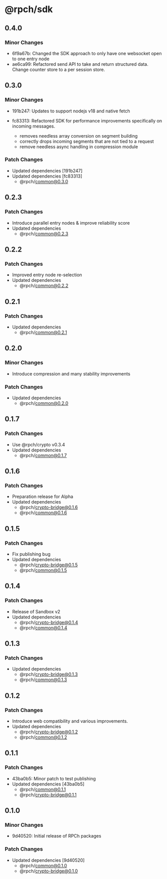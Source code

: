 # @rpch/sdk

## 0.4.0

### Minor Changes

- 6f9a67b: Changed the SDK approach to only have one websocket open to one entry node
- ae6ca99: Refactored send API to take and return structured data.
  Change counter store to a per session store.

## 0.3.0

### Minor Changes

- 191b247: Updates to support nodejs v18 and native fetch
- fc83313: Refactored SDK for performance improvements specifically on incoming messages.

  - removes needless array conversion on segment building
  - correctly drops incoming segments that are not tied to a request
  - remove needless async handling in compression module

### Patch Changes

- Updated dependencies [191b247]
- Updated dependencies [fc83313]
  - @rpch/common@0.3.0

## 0.2.3

### Patch Changes

- Introduce parallel entry nodes & improve reliability score
- Updated dependencies
  - @rpch/common@0.2.3

## 0.2.2

### Patch Changes

- Improved entry node re-selection
- Updated dependencies
  - @rpch/common@0.2.2

## 0.2.1

### Patch Changes

- Updated dependencies
  - @rpch/common@0.2.1

## 0.2.0

### Minor Changes

- Introduce compression and many stability improvements

### Patch Changes

- Updated dependencies
  - @rpch/common@0.2.0

## 0.1.7

### Patch Changes

- Use @rpch/crypto v0.3.4
- Updated dependencies
  - @rpch/common@0.1.7

## 0.1.6

### Patch Changes

- Preparation release for Alpha
- Updated dependencies
  - @rpch/crypto-bridge@0.1.6
  - @rpch/common@0.1.6

## 0.1.5

### Patch Changes

- Fix publishing bug
- Updated dependencies
  - @rpch/crypto-bridge@0.1.5
  - @rpch/common@0.1.5

## 0.1.4

### Patch Changes

- Release of Sandbox v2
- Updated dependencies
  - @rpch/crypto-bridge@0.1.4
  - @rpch/common@0.1.4

## 0.1.3

### Patch Changes

- Updated dependencies
  - @rpch/crypto-bridge@0.1.3
  - @rpch/common@0.1.3

## 0.1.2

### Patch Changes

- Introduce web compatibility and various improvements.
- Updated dependencies
  - @rpch/crypto-bridge@0.1.2
  - @rpch/common@0.1.2

## 0.1.1

### Patch Changes

- 43ba0b5: Minor patch to test publishing
- Updated dependencies [43ba0b5]
  - @rpch/common@0.1.1
  - @rpch/crypto-bridge@0.1.1

## 0.1.0

### Minor Changes

- 9d40520: Initial release of RPCh packages

### Patch Changes

- Updated dependencies [9d40520]
  - @rpch/common@0.1.0
  - @rpch/crypto-bridge@0.1.0
